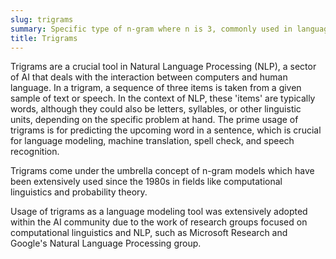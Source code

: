 ```yaml
---
slug: trigrams
summary: Specific type of n-gram where n is 3, commonly used in language modeling and predicting the next item in NLP.
title: Trigrams
---
```


Trigrams are a crucial tool in Natural Language Processing (NLP), a sector of AI that deals with the interaction between computers and human language. In a trigram, a sequence of three items is taken from a given sample of text or speech. In the context of NLP, these 'items' are typically words, although they could also be letters, syllables, or other linguistic units, depending on the specific problem at hand. The prime usage of trigrams is for predicting the upcoming word in a sentence, which is crucial for language modeling, machine translation, spell check, and speech recognition.

Trigrams come under the umbrella concept of n-gram models which have been extensively used since the 1980s in fields like computational linguistics and probability theory.

Usage of trigrams as a language modeling tool was extensively adopted within the AI community due to the work of research groups focused on computational linguistics and NLP, such as Microsoft Research and Google's Natural Language Processing group.
